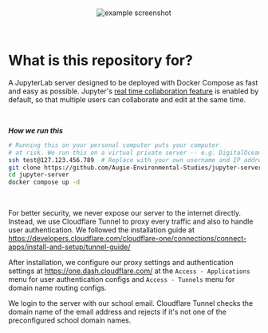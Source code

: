 <br>
<p align="center">
  <img alt="example screenshot" src="https://user-images.githubusercontent.com/19341857/201000605-2828bf29-da22-489d-8e09-649832c4b510.png">
</p>
<br>

# What is this repository for?

A JupyterLab server designed to be deployed with Docker Compose
as fast and easy as possible. Jupyter's
[real time collaboration feature](https://jupyterlab.readthedocs.io/en/stable/user/rtc.html)
is enabled by default, so that multiple users can
collaborate and edit at the same time.

<br>

***How we run this***<br>
```bash
# Running this on your personal computer puts your computer
# at risk. We run this on a virtual private server -- e.g. DigitalOcean.
ssh test@127.123.456.789  # Replace with your own username and IP address
git clone https://github.com/Augie-Environmental-Studies/jupyter-server.git
cd jupyter-server
docker compose up -d
```

<br>

For better security, we never expose
our server to the internet directly. Instead, we use Cloudflare Tunnel
to proxy every traffic and also to handle user authentication. We followed the installation guide at
https://developers.cloudflare.com/cloudflare-one/connections/connect-apps/install-and-setup/tunnel-guide/

After installation, we configure our proxy settings and authentication
settings at https://one.dash.cloudflare.com/ at the
`Access - Applications` menu for user authentication configs
and `Access - Tunnels` menu for domain name routing configs.

We login to the server with our school email.
Cloudflare Tunnel checks the domain name of
the email address and rejects if it's not one of
the preconfigured school domain names.

<br>
<br>
